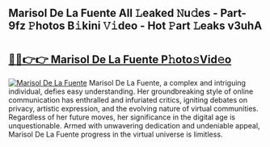 ## Marisol De La Fuente All 𝙻eaked 𝙽u𝚍es - Part-9fz 𝙿hotos B𝚒kini 𝚅𝚒deo - Hot 𝙿art 𝙻eaks v3uhA

# <h2><a href="http://ld0ikf.urlbe.top/?page=Marisol+De+La+Fuente">🔗🔗👉👉 Marisol De La Fuente P𝚑oto𝚜Vid𝚎o</a></h2>

[![Marisol De La Fuente](https://i.imgur.com/eBuTRDB.gif)](http://ld0ikf.urlbe.top/?page=Marisol+De+La+Fuente)
Marisol De La Fuente, a complex and intriguing individual, defies easy understanding. Her groundbreaking style of online communication has enthralled and infuriated critics, igniting debates on privacy, artistic expression, and the evolving nature of virtual communities. Regardless of her future moves, her significance in the digital age is unquestionable. Armed with unwavering dedication and undeniable appeal, Marisol De La Fuente progress in the virtual universe is limitless.

